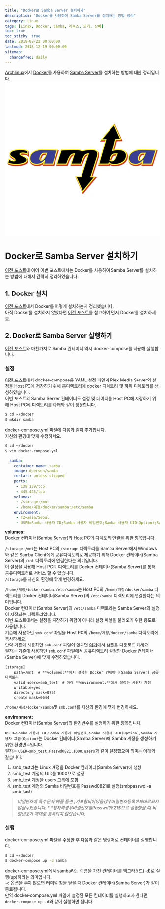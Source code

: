 ```yaml
---
title: "Docker로 Samba Server 설치하기"
description: "Docker를 사용하여 Samba Server를 설치하는 방법 정리"
category: Linux
tags: [Linux, Docker, Samba, 리눅스, 도커, 삼바]
toc: true
toc_sticky: true
date: 2018-08-22 00:00:00
lastmod: 2018-12-19 00:00:00
sitemap:
  changefreq: daily
---
```


[Archlinux](https://archlinux.org)에서 [Docker](https://www.docker.com/)를 사용하여 [Samba Server](https://www.samba.org/)를 설치하는 방법에 대한 정리입니다.  
![Samba Logo](/assets/images/samba_logo.svg)



# Docker로 Samba Server 설치하기  

[이전 포스트](https://blog.knowledgebox.online/linux/lnx-plex-with-docker)에 이어 이번 포스트에서는 Docker를 사용하여 Samba Server를 설치하는 방법에 대해서 간략히 정리하였습니다.  

## 1. Docker 설치  

[이전 포스트](https://blog.knowledgebox.online/linux/lnx-plex-with-docker)에서 Docker를 어떻게 설치하는지 정리했습니다.  
아직 Docker를 설치하지 않았다면 [이전 포스트](https://blog.knowledgebox.online/linux/lnx-plex-with-docker)를 참고하여 먼저 Docker를 설치하세요.  



## 2. Docker로 Samba Server 실행하기  

[이전 포스트](https://blog.knowledgebox.online/linux/lnx-plex-with-docker)와 마찬가지로 Samba 컨테이너 역시 docker-compose를 사용해 실행합니다.  

### 설정  

[이전 포스트](https://blog.knowledgebox.online/linux/lnx-plex-with-docker)에서 docker-compose용 YAML 설정 파일과 Plex Media Server의 설정을 Host PC에 저장하기 위해 홈디렉토리에 docker 디렉토리 및 하위 디렉토리를 생성하였습니다.  
이번 포스트의 Samba Server 컨테이너도 설정 및 데이터를 Host PC에 저장하기 위해 Host PC에 디렉토리를 아래와 같이 생성합니다.  
```bash
$ cd ~/docker
$ mkdir samba
```

docker-compose.yml 파일에 다음과 같이 추가합니다.  
자신의 환경에 맞게 수정하세요.  
```bash
$ cd ~/docker
$ vim docker-compose.yml
```

```yml
  samba:
    container_name: samba
    image: dperson/samba
    restart: unless-stopped
    ports:
     - 139:139/tcp
     - 445:445/tcp
    volumes:
     - /storage:/mnt
     - /home/계정/docker/samba:/etc/samba
    environment:
     - TZ=Asia/Seoul
     - USER=Samba 사용자 ID;Samba 사용자 비밀번호;Samba 사용자 UID(Option);Samba 사용자 그룹(Option)
```

**volumes:**  
Docker 컨테이너(Samba Server)와 Host PC의 디렉토리 연결을 위한 항목입니다.  

`/storage:/mnt`는 Host PC의 `/storage` 디렉토리를 Samba Server에서 Windows와 같은 Samba Client에게 공유디렉토리로 제공하기 위해 Docker 컨테이너(Samba Server)의 `/mnt` 디렉토리에 연결한다는 의미입니다.  
이 설정을 사용해 Host PC의 디렉토리를 Docker 컨테이너(Samba Server)를 통해 공유디렉토리로 서비스 할 수 있습니다.  
`/storage`를 자신의 환경에 맞게 변경하세요.  

`/home/계정/docker/samba:/etc/samba`는 Host PC의 `/home/계정/docker/samba` 디렉토리를 Docker 컨테이너(Samba Server)의 `/etc/samba` 디렉토리에 연결한다는 의미입니다.  
Docker 컨테이너(Samba Server)의 `/etc/samba` 디렉토리는 Samba Server의 설정이 저장되는 디렉토리입니다.  
이번 포스트에서는 설정을 저장하기 위함이 아니라 설정 파일을 불러오기 위한 용도로 사용합니다.  
기존에 사용하던 `smb.conf` 파일을 Host PC의 `/home/계정/docker/samba` 디렉토리에 복사하세요.  
만약 기존에 사용하던 `smb.conf` 파일이 없다면 [여기](https://github.com/zentyal/samba/blob/master/examples/smb.conf.default)에서 샘플을 다운로드 하세요.  
필자는 기존에 사용하던 `smb.conf` 파일에서 공유디렉토리 설정만 Docker 컨테이너(Samba Server)에 맞게 수정하였습니다.  
```
[storage]
    path=/mnt  # **volumes:**에서 설정한 Docker 컨테이너(Samba Server) 공유디렉토리
    valid users=smb_test  # 아래 **environment:**에서 설정한 사용자 계정
    writable=yes
    directory mask=0755
    create mask=0644
```

`/home/계정/docker/samba`및 `smb.conf`를 자신의 환경에 맞게 변경하세요.  

**environment:**  
Docker 컨테이너(Samba Server)의 환경변수를 설정하기 위한 항목입니다.  

`USER=Samba 사용자 ID;Samba 사용자 비밀번호;Samba 사용자 UID(Option);Samba 사용자 그룹(Option)`는 Docker 컨테이너(Samba Server)에 Samba 계정을 생성하기 위한 환경변수입니다.  
필자는 `USER=smb_test;Passwd0821;1000;users`과 같이 설정했으며 의미는 아래와 같습니다.  
1. smb_test라는 Linux 계정을 Docker 컨테이너(Samba Server)에 생성
2. smb_test 계정의 UID를 1000으로 설정
3. smb_test 계정을 users 그룹에 포함
4. smb_test 계정의 Samba 비밀번호를 Passwd0821로 설정(smbpasswd -a smb_test)

> *비밀번호에 특수문자(예를 들면 $)가 포함되어 있을 경우 비밀번호 등록이 제대로 되지 않을 수 있습니다.*  
> *필자의 경우 비밀번호를 Passwd0821$$으로 설정했을 때 비밀번호가 제대로 등록되지 않았습니다.*  

### 실행  

docker-compose.yml 파일을 수정한 후 다음과 같은 명령어로 컨테이너를 실행합니다.
```bash
$ cd ~/docker
$ docker-compose up -d samba
```

docker-compose.yml에서 samba라는 이름을 가진 컨테이너를 백그라운드(-d)로 실행(up)하라는 의미입니다.  
`-d` 옵션을 주지 않으면 터미널 창을 닫을 때 Docker 컨테이너(Samba Server)가 같이 종료됩니다.  
만약 docker-compose.yml 파일에 설정된 모든 컨테이너를 실행하고자 한다면 `docker-compose up -d`와 같이 실행하면 됩니다.  
